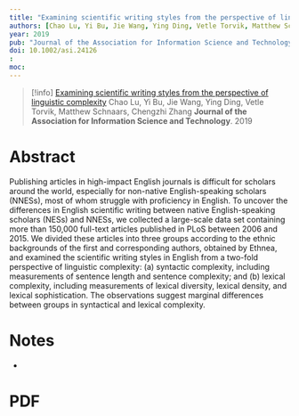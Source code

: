```yaml
---
title: "Examining scientific writing styles from the perspective of linguistic complexity"
authors: [Chao Lu, Yi Bu, Jie Wang, Ying Ding, Vetle Torvik, Matthew Schnaars, Chengzhi Zhang]
year: 2019
pub: "Journal of the Association for Information Science and Technology"
doi: 10.1002/asi.24126
: 
moc: 
---
```

>[!info]
[Examining scientific writing styles from the perspective of linguistic complexity](https://pubmed.ncbi.nlm.nih.gov//)
Chao Lu, Yi Bu, Jie Wang, Ying Ding, Vetle Torvik, Matthew Schnaars, Chengzhi Zhang
**Journal of the Association for Information Science and Technology**. 2019

# Abstract
Publishing articles in high-impact English journals is difficult for scholars around the world, especially for non-native English-speaking scholars (NNESs), most of whom struggle with proficiency in English. To uncover the differences in English scientific writing between native English-speaking scholars (NESs) and NNESs, we collected a large-scale data set containing more than 150,000 full-text articles published in PLoS between 2006 and 2015. We divided these articles into three groups according to the ethnic backgrounds of the first and corresponding authors, obtained by Ethnea, and examined the scientific writing styles in English from a two-fold perspective of linguistic complexity: (a) syntactic complexity, including measurements of sentence length and sentence complexity; and (b) lexical complexity, including measurements of lexical diversity, lexical density, and lexical sophistication. The observations suggest marginal differences between groups in syntactical and lexical complexity.

# Notes
- 

# PDF
